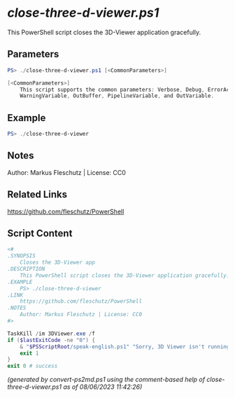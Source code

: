 *close-three-d-viewer.ps1*
================

This PowerShell script closes the 3D-Viewer application gracefully.

Parameters
----------
```powershell
PS> ./close-three-d-viewer.ps1 [<CommonParameters>]

[<CommonParameters>]
    This script supports the common parameters: Verbose, Debug, ErrorAction, ErrorVariable, WarningAction, 
    WarningVariable, OutBuffer, PipelineVariable, and OutVariable.
```

Example
-------
```powershell
PS> ./close-three-d-viewer

```

Notes
-----
Author: Markus Fleschutz | License: CC0

Related Links
-------------
https://github.com/fleschutz/PowerShell

Script Content
--------------
```powershell
<#
.SYNOPSIS
	Closes the 3D-Viewer app 
.DESCRIPTION
	This PowerShell script closes the 3D-Viewer application gracefully.
.EXAMPLE
	PS> ./close-three-d-viewer
.LINK
	https://github.com/fleschutz/PowerShell
.NOTES
	Author: Markus Fleschutz | License: CC0
#>

TaskKill /im 3DViewer.exe /f
if ($lastExitCode -ne "0") {
	& "$PSScriptRoot/speak-english.ps1" "Sorry, 3D Viewer isn't running."
	exit 1
}
exit 0 # success
```

*(generated by convert-ps2md.ps1 using the comment-based help of close-three-d-viewer.ps1 as of 08/06/2023 11:42:26)*
